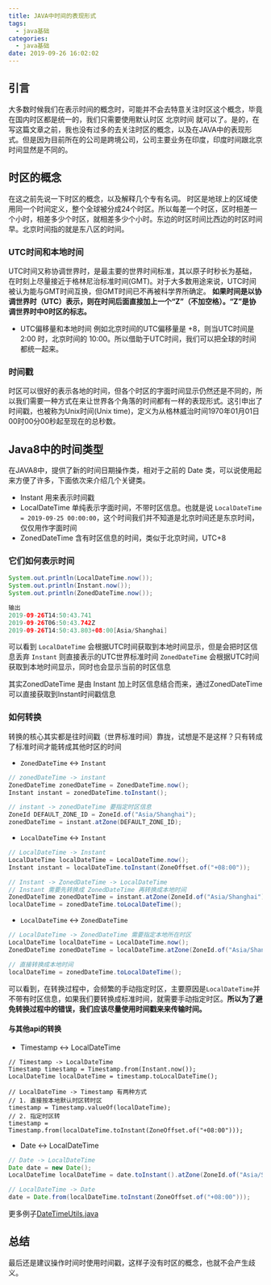 ```yaml
---
title: JAVA中时间的表现形式
tags:
  - java基础
categories:
  - java基础
date: 2019-09-26 16:02:02
---
```

## 引言
大多数时候我们在表示时间的概念时，可能并不会去特意关注时区这个概念，毕竟在国内时区都是统一的，我们只需要使用默认时区 北京时间 就可以了。是的，在写这篇文章之前，我也没有过多的去关注时区的概念，以及在JAVA中的表现形式。但是因为目前所在的公司是跨境公司，公司主要业务在印度，印度时间跟北京时间显然是不同的。

## 时区的概念

在这之前先说一下时区的概念，以及解释几个专有名词。
时区是地球上的区域使用同一个时间定义，整个全球被分成24个时区。所以每差一个时区，区时相差一个小时，相差多少个时区，就相差多少个小时。东边的时区时间比西边的时区时间早。北京时间指的就是东八区的时间。

### UTC时间和本地时间

UTC时间又称协调世界时，是最主要的世界时间标准，其以原子时秒长为基础，在时刻上尽量接近于格林尼治标准时间(GMT)。对于大多数用途来说，UTC时间被认为能与GMT时间互换，但GMT时间已不再被科学界所确定。
**如果时间是以协调世界时（UTC）表示，则在时间后面直接加上一个“Z”（不加空格）。“Z”是协调世界时中0时区的标志。**

* UTC偏移量和本地时间
例如北京时间的UTC偏移量是 +8，则当UTC时间是 2:00 时，北京时间的 10:00。所以借助于UTC时间，我们可以把全球的时间都统一起来。

### 时间戳

时区可以很好的表示各地的时间，但各个时区的字面时间显示仍然还是不同的，所以我们需要一种方式在来让世界各个角落的时间都有一样的表现形式。这引申出了时间戳，也被称为Unix时间(Unix time)，定义为从格林威治时间1970年01月01日00时00分00秒起至现在的总秒数。


## Java8中的时间类型

在JAVA8中，提供了新的时间日期操作类，相对于之前的 Date 类，可以说使用起来方便了许多，下面依次来介绍几个关键类。

* Instant 用来表示时间戳
* LocalDateTime 单纯表示字面时间，不带时区信息。也就是说 `LocalDateTime = 2019-09-25 00:00:00`，这个时间我们并不知道是北京时间还是东京时间，仅仅用作字面时间
* ZonedDateTime 含有时区信息的时间，类似于北京时间，UTC+8

### 它们如何表示时间

```java
System.out.println(LocalDateTime.now());
System.out.println(Instant.now());
System.out.println(ZonedDateTime.now());

输出
2019-09-26T14:50:43.741
2019-09-26T06:50:43.742Z
2019-09-26T14:50:43.803+08:00[Asia/Shanghai]
```
可以看到 
`LocalDateTime` 会根据UTC时间获取到本地时间显示，但是会把时区信息丢弃
`Instant` 则直接表示的UTC世界标准时间
`ZonedDateTime` 会根据UTC时间获取到本地时间显示，同时也会显示当前的时区信息

其实ZonedDateTime 是由 Instant 加上时区信息结合而来，通过ZonedDateTime可以直接获取到Instant时间戳信息

### 如何转换

转换的核心其实都是往时间戳（世界标准时间）靠拢，试想是不是这样？只有转成了标准时间才能转成其他时区的时间

* `ZonedDateTime` <-> `Instant`

```java
// zonedDateTime -> instant
ZonedDateTime zonedDateTime = ZonedDateTime.now();
Instant instant = zonedDateTime.toInstant();

// instant -> zonedDateTime 要指定时区信息
ZoneId DEFAULT_ZONE_ID = ZoneId.of("Asia/Shanghai");
zonedDateTime = instant.atZone(DEFAULT_ZONE_ID);
```

* `LocalDateTime` <-> `Instant`

```java
// LocalDateTime -> Instant
LocalDateTime localDateTime = LocalDateTime.now();
Instant instant = localDateTime.toInstant(ZoneOffset.of("+08:00"));

// Instant -> ZonedDateTime -> LocalDateTime
// Instant 需要先转换成 ZonedDateTime 再转换成本地时间
ZonedDateTime zonedDateTime = instant.atZone(ZoneId.of("Asia/Shanghai"));
localDateTime = zonedDateTime.toLocalDateTime();
```

* `LocalDateTime` <-> `ZonedDateTime`

```java
// LocalDateTime -> ZonedDateTime 需要指定本地所在时区
LocalDateTime localDateTime = LocalDateTime.now();
ZonedDateTime zonedDateTime = localDateTime.atZone(ZoneId.of("Asia/Shanghai"));

// 直接转换成本地时间
localDateTime = zonedDateTime.toLocalDateTime();
```
可以看到，在转换过程中，会频繁的手动指定时区，主要原因是`LocalDateTime`并不带有时区信息，如果我们要转换成标准时间，就需要手动指定时区。**所以为了避免转换过程中的错误，我们应该尽量使用时间戳来来传输时间。**

#### 与其他api的转换

* Timestamp <-> LocalDateTime

```
// Timestamp -> LocalDateTime
Timestamp timestamp = Timestamp.from(Instant.now());
LocalDateTime localDateTime = timestamp.toLocalDateTime();

// LocalDateTime -> Timestamp 有两种方式
// 1. 直接按本地默认时区转时区
timestamp = Timestamp.valueOf(localDateTime);
// 2. 指定时区转
timestamp = Timestamp.from(localDateTime.toInstant(ZoneOffset.of("+08:00")));

```

* Date <-> LocalDateTime

```java
// Date -> LocalDateTime
Date date = new Date();
LocalDateTime localDateTime = date.toInstant().atZone(ZoneId.of("Asia/Shanghai")).toLocalDateTime();

// LocalDateTime -> Date
date = Date.from(localDateTime.toInstant(ZoneOffset.of("+08:00")));
```

更多例子[DateTimeUtils.java](https://github.com/WangJunnan/walm-common/blob/master/src/main/java/com/walm/common/util/DateTimeUtils.java)

## 总结

最后还是建议操作时间时使用时间戳，这样子没有时区的概念，也就不会产生歧义。






